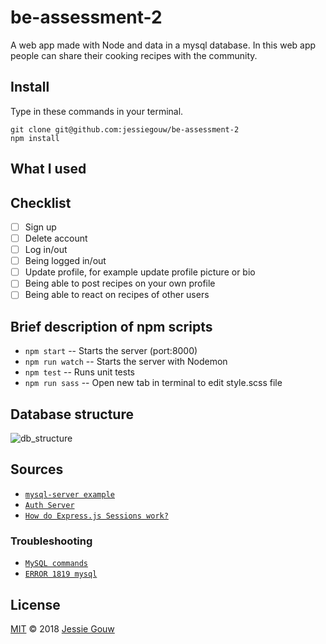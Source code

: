 # be-assessment-2
A web app made with Node and data in a mysql database.
In this web app people can share their cooking recipes with the community.

## Install
Type in these commands in your terminal.
```shell
git clone git@github.com:jessiegouw/be-assessment-2
npm install
```

## What I used
<!-- * [`Express`]()
* [`s`]()
* [`s`]()
* [`s`]()
* [`s`]() -->

## Checklist
- [ ] Sign up
- [ ] Delete account
- [ ] Log in/out
- [ ] Being logged in/out
- [ ] Update profile, for example update profile picture or bio
- [ ] Being able to post recipes on your own profile
- [ ] Being able to react on recipes of other users

## Brief description of npm scripts
* `npm start` -- Starts the server (port:8000)
* `npm run watch` -- Starts the server with Nodemon
* `npm test` -- Runs unit tests
* `npm run sass` -- Open new tab in terminal to edit style.scss file

## Database structure
![db_structure](https://github.com/jessiegouw/be-assessment-2/blob/master/dbstructure.png)

## Sources
* [`mysql-server example`](https://github.com/cmda-be/course-17-18/tree/master/examples/mysql-server)
* [`Auth Server`](https://github.com/cmda-be/course-17-18/tree/master/examples/auth-server)
* [`How do Express.js Sessions work?`](https://nodewebapps.com/2017/06/18/how-do-nodejs-sessions-work/)

### Troubleshooting
* [`MySQL commands`](https://gist.github.com/hofmannsven/9164408)
* [`ERROR 1819 mysql`](https://www.youtube.com/watch?v=XGHZRC94-_M&feature=youtu.be)

## License
[MIT](https://github.com/jessiegouw/package/blob/master/LICENSE) © 2018 [Jessie Gouw](https://github.com/jessiegouw)
